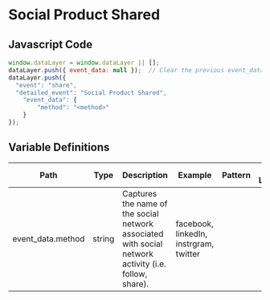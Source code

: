# Social Product Shared

### 

## Javascript Code
```js
window.dataLayer = window.dataLayer || [];
dataLayer.push({ event_data: null });  // Clear the previous event_data object.
dataLayer.push({
  "event": "share",
  "detailed_event": "Social Product Shared",
    "event_data": {
        "method": "<method>"
    }
});
```

## Variable Definitions

|Path|Type|Description|Example|Pattern|Min Length|Max Length|Minimum|Maximum|Multiple Of|
| --- | --- | --- | --- | --- | --- | --- | --- | --- | --- |
|event_data.method|string|Captures the name of the social network associated with social network activity \(i.e. follow, share\).|facebook, linkedIn, instrgram, twitter|||||||




